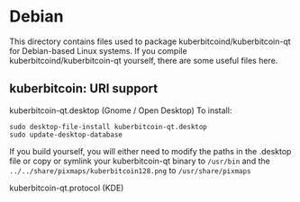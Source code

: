 
Debian
====================
This directory contains files used to package kuberbitcoind/kuberbitcoin-qt
for Debian-based Linux systems. If you compile kuberbitcoind/kuberbitcoin-qt yourself, there are some useful files here.

## kuberbitcoin: URI support ##


kuberbitcoin-qt.desktop  (Gnome / Open Desktop)
To install:

	sudo desktop-file-install kuberbitcoin-qt.desktop
	sudo update-desktop-database

If you build yourself, you will either need to modify the paths in
the .desktop file or copy or symlink your kuberbitcoin-qt binary to `/usr/bin`
and the `../../share/pixmaps/kuberbitcoin128.png` to `/usr/share/pixmaps`

kuberbitcoin-qt.protocol (KDE)

